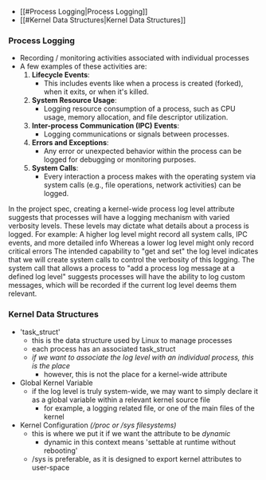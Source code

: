 - [[#Process Logging|Process Logging]]
- [[#Kernel Data Structures|Kernel Data Structures]]


### Process Logging
- Recording / monitoring activities associated with individual processes
- A few examples of these activities are:
	1. **Lifecycle Events**: 
		- This includes events like when a process is created (forked), when it exits, or when it's killed.
	2. **System Resource Usage**: 
		- Logging resource consumption of a process, such as CPU usage, memory allocation, and file descriptor utilization.
	3. **Inter-process Communication (IPC) Events**: 
		- Logging communications or signals between processes.
	4. **Errors and Exceptions**: 
		- Any error or unexpected behavior within the process can be logged for debugging or monitoring purposes.
	5. **System Calls**: 
		- Every interaction a process makes with the operating system via system calls (e.g., file operations, network activities) can be logged.

In the project spec, creating a kernel-wide process log level attribute suggests that processes will have a logging mechanism with varied verbosity levels. These levels may dictate what details about a process is logged. For example:
	A higher log level might record all system calls, IPC events, and more detailed info
	Whereas a lower log level might only record critical errors
The intended capability to "get and set" the log level indicates that we will create system calls to control the verbosity of this logging.
The system call that allows a process to "add a process log message at a defined log level" suggests processes will have the ability to log custom messages, which will be recorded if the current log level deems them relevant.

### Kernel Data Structures
- 'task_struct'
	- this is the data structure used by Linux to manage processes
	- each process has an associated task_struct
	- *if we want to associate the log level with an individual process, this is the place*
		- however, this is not the place for a kernel-wide attribute
- Global Kernel Variable
	- if the log level is truly system-wide, we may want to simply declare it as a global variable within a relevant kernel source file
		- for example, a logging related file, or one of the main files of the kernel
- Kernel Configuration *(/proc or /sys filesystems)*
	- this is where we put it if we want the attribute to be *dynamic*
		-  dynamic in this context means 'settable at runtime without rebooting'
	- /sys is preferable, as it is designed to export kernel attributes to user-space

